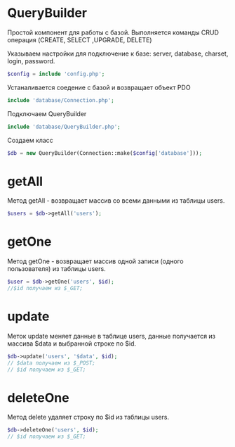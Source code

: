 # QueryBuilder
Простой компонент для работы с базой. Выполняется команды CRUD операция (CREATE, SELECT ,UPGRADE, DELETE)

Указываем настройки для подключение к базе: server, database, charset, login, password.

```php
$config = include 'config.php';
```

Устаналивается соедение с базой и возвращает объект PDO
```php
include 'database/Connection.php';
```
Подключаем QueryBuilder 
```php
include 'database/QueryBuilder.php';
```
Создаем класс
```php
$db = new QueryBuilder(Connection::make($config['database']));
```
# getAll
Метод getAll - возвращает массив со всеми данными из таблицы users.
```php
$users = $db->getAll('users'); 
```
# getOne

Метод getOne - возвращает массив одной записи (одного пользователя) из таблицы users.
```php
$user = $db->getOne('users', $id); 
//$id получаем из $_GET;
```
# update

Меток update меняет данные в таблице users, данные получается из массива $data и выбранной строке по $id.
```php
$db->update('users', '$data', $id);
// $data получаем из $_POST;
// $id получаем из $_GET;
```

# deleteOne

Метод delete удаляет строку по $id из таблицы users.
```php
$db->deleteOne('users', $id);
// $id получаем из $_GET;
```







